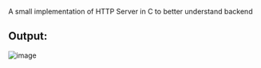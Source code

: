 A small implementation of HTTP Server in C to better understand backend

## Output:
![image](https://github.com/user-attachments/assets/7b9fccc6-a138-460a-98e0-ef4639e4498a)
